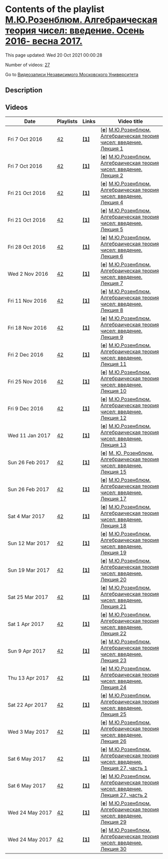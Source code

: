 # Contents of the playlist [М.Ю.Розенблюм. Алгебраическая теория чисел: введение. Осень 2016- весна 2017.](https://www.youtube.com/playlist?list=PLp9ABVh6_x4FSfYK3h1Spa4lu3B3X6SQi)

This page updated: Wed 20 Oct 2021 00:00:28

Number of videos: [27](#videos)

Go to [Видеозаписи Независимого Московского Университета](../README.md)

## Description



## Videos

|Date|Playlists|Links|Video title|
|---|---|---|---|
| Fri&nbsp;7&nbsp;Oct&nbsp;2016 | [42](../playlists/42 "М.Ю.Розенблюм. Алгебраическая теория чисел: введение. Осень 2016- весна 2017.") | [**[1]**](http://ium.mccme.ru/f16/f16-rozenblum-ant1f16.pdf) | [[**e**](https://studio.youtube.com/video/8ZU_eHU20AY/edit "Edit")] [М.Ю.Розенблюм. Алгебраическая теория чисел: введение. Лекция 1](https://www.youtube.com/watch?v=8ZU_eHU20AY&list=PLp9ABVh6_x4FSfYK3h1Spa4lu3B3X6SQi "Спецкурс НМУ.&#013;19 сентября 2016 г. 17:30, НМУ 303 (Москва, Большой Власьевский пер., 11)&#013;http://ium.mccme.ru/f16/f16-rozenblum-ant1f16.pdf") |
| Fri&nbsp;7&nbsp;Oct&nbsp;2016 | [42](../playlists/42 "М.Ю.Розенблюм. Алгебраическая теория чисел: введение. Осень 2016- весна 2017.") | [**[1]**](http://ium.mccme.ru/f16/f16-rozenblum-ant1f16.pdf) | [[**e**](https://studio.youtube.com/video/_bcpC3lLwRY/edit "Edit")] [М.Ю.Розенблюм. Алгебраическая теория чисел: введение. Лекция 2](https://www.youtube.com/watch?v=_bcpC3lLwRY&list=PLp9ABVh6_x4FSfYK3h1Spa4lu3B3X6SQi "Спецкурс НМУ.&#013;26 сентября 2016 г. 17:30, НМУ 303 (Москва, Большой Власьевский пер., 11)&#013;http://ium.mccme.ru/f16/f16-rozenblum-ant1f16.pdf") |
| Fri&nbsp;21&nbsp;Oct&nbsp;2016 | [42](../playlists/42 "М.Ю.Розенблюм. Алгебраическая теория чисел: введение. Осень 2016- весна 2017.") | [**[1]**](http://ium.mccme.ru/f16/f16-rozenblum-ant1f16.pdf) | [[**e**](https://studio.youtube.com/video/_fNVMXwRm4A/edit "Edit")] [М.Ю.Розенблюм. Алгебраическая теория чисел: введение. Лекция 4](https://www.youtube.com/watch?v=_fNVMXwRm4A&list=PLp9ABVh6_x4FSfYK3h1Spa4lu3B3X6SQi "Спецкурс НМУ.&#013;10 октября 2016 г. 17:30, НМУ 303 (Москва, Большой Власьевский пер., 11)&#013;http://ium.mccme.ru/f16/f16-rozenblum-ant1f16.pdf") |
| Fri&nbsp;21&nbsp;Oct&nbsp;2016 | [42](../playlists/42 "М.Ю.Розенблюм. Алгебраическая теория чисел: введение. Осень 2016- весна 2017.") | [**[1]**](http://ium.mccme.ru/f16/f16-rozenblum-ant1f16.pdf) | [[**e**](https://studio.youtube.com/video/iR8nY69_T1c/edit "Edit")] [М.Ю.Розенблюм. Алгебраическая теория чисел: введение. Лекция 5](https://www.youtube.com/watch?v=iR8nY69_T1c&list=PLp9ABVh6_x4FSfYK3h1Spa4lu3B3X6SQi "Спецкурс НМУ.&#013;17 октября 2016 г. 17:30, НМУ 303 (Москва, Большой Власьевский пер., 11)&#013;http://ium.mccme.ru/f16/f16-rozenblum-ant1f16.pdf") |
| Fri&nbsp;28&nbsp;Oct&nbsp;2016 | [42](../playlists/42 "М.Ю.Розенблюм. Алгебраическая теория чисел: введение. Осень 2016- весна 2017.") | [**[1]**](http://ium.mccme.ru/f16/f16-rozenblum-ant1f16.pdf) | [[**e**](https://studio.youtube.com/video/NDVD9lxQFDw/edit "Edit")] [М.Ю.Розенблюм. Алгебраическая теория чисел: введение. Лекция 6](https://www.youtube.com/watch?v=NDVD9lxQFDw&list=PLp9ABVh6_x4FSfYK3h1Spa4lu3B3X6SQi "Спецкурс НМУ.&#013;24 октября 2016 г. 17:30, НМУ 303 (Москва, Большой Власьевский пер., 11)&#013;http://ium.mccme.ru/f16/f16-rozenblum-ant1f16.pdf") |
| Wed&nbsp;2&nbsp;Nov&nbsp;2016 | [42](../playlists/42 "М.Ю.Розенблюм. Алгебраическая теория чисел: введение. Осень 2016- весна 2017.") | [**[1]**](http://ium.mccme.ru/f16/f16-rozenblum-ant1f16.pdf) | [[**e**](https://studio.youtube.com/video/e68k9R2QEcY/edit "Edit")] [М.Ю.Розенблюм. Алгебраическая теория чисел: введение. Лекция 7](https://www.youtube.com/watch?v=e68k9R2QEcY&list=PLp9ABVh6_x4FSfYK3h1Spa4lu3B3X6SQi "Спецкурс НМУ.&#013;31 октября 2016 г. 17:30, НМУ 303 (Москва, Большой Власьевский пер., 11)&#013;http://ium.mccme.ru/f16/f16-rozenblum-ant1f16.pdf") |
| Fri&nbsp;11&nbsp;Nov&nbsp;2016 | [42](../playlists/42 "М.Ю.Розенблюм. Алгебраическая теория чисел: введение. Осень 2016- весна 2017.") | [**[1]**](http://ium.mccme.ru/f16/f16-rozenblum-ant1f16.pdf) | [[**e**](https://studio.youtube.com/video/3ng5t_QDnVo/edit "Edit")] [М.Ю.Розенблюм. Алгебраическая теория чисел: введение. Лекция 8](https://www.youtube.com/watch?v=3ng5t_QDnVo&list=PLp9ABVh6_x4FSfYK3h1Spa4lu3B3X6SQi "Спецкурс НМУ.&#013;7 ноября 2016 г. 17:30, НМУ 303 (Москва, Большой Власьевский пер., 11)&#013;http://ium.mccme.ru/f16/f16-rozenblum-ant1f16.pdf") |
| Fri&nbsp;18&nbsp;Nov&nbsp;2016 | [42](../playlists/42 "М.Ю.Розенблюм. Алгебраическая теория чисел: введение. Осень 2016- весна 2017.") | [**[1]**](http://ium.mccme.ru/f16/f16-rozenblum-ant1f16.pdf) | [[**e**](https://studio.youtube.com/video/JDGV7e8wzlw/edit "Edit")] [М.Ю.Розенблюм. Алгебраическая теория чисел: введение. Лекция 9](https://www.youtube.com/watch?v=JDGV7e8wzlw&list=PLp9ABVh6_x4FSfYK3h1Spa4lu3B3X6SQi "Спецкурс НМУ.&#013;14 ноября 2016 г. 17:30, НМУ 303 (Москва, Большой Власьевский пер., 11)&#013;http://ium.mccme.ru/f16/f16-rozenblum-ant1f16.pdf") |
| Fri&nbsp;2&nbsp;Dec&nbsp;2016 | [42](../playlists/42 "М.Ю.Розенблюм. Алгебраическая теория чисел: введение. Осень 2016- весна 2017.") | [**[1]**](http://ium.mccme.ru/f16/f16-rozenblum-ant1f16.pdf) | [[**e**](https://studio.youtube.com/video/s3vW2xUqUHk/edit "Edit")] [М.Ю.Розенблюм. Алгебраическая теория чисел: введение. Лекция 11](https://www.youtube.com/watch?v=s3vW2xUqUHk&list=PLp9ABVh6_x4FSfYK3h1Spa4lu3B3X6SQi "Спецкурс НМУ.&#013;28 ноября 2016 г. 17:30, НМУ 303 (Москва, Большой Власьевский пер., 11)&#013;http://ium.mccme.ru/f16/f16-rozenblum-ant1f16.pdf") |
| Fri&nbsp;25&nbsp;Nov&nbsp;2016 | [42](../playlists/42 "М.Ю.Розенблюм. Алгебраическая теория чисел: введение. Осень 2016- весна 2017.") | [**[1]**](http://ium.mccme.ru/f16/f16-rozenblum-ant1f16.pdf) | [[**e**](https://studio.youtube.com/video/T_gQKxYjHoI/edit "Edit")] [М.Ю.Розенблюм. Алгебраическая теория чисел: введение. Лекция 10](https://www.youtube.com/watch?v=T_gQKxYjHoI&list=PLp9ABVh6_x4FSfYK3h1Spa4lu3B3X6SQi "Спецкурс НМУ.&#013;21 ноября 2016 г. 17:30, НМУ 303 (Москва, Большой Власьевский пер., 11)&#013;http://ium.mccme.ru/f16/f16-rozenblum-ant1f16.pdf") |
| Fri&nbsp;9&nbsp;Dec&nbsp;2016 | [42](../playlists/42 "М.Ю.Розенблюм. Алгебраическая теория чисел: введение. Осень 2016- весна 2017.") | [**[1]**](http://ium.mccme.ru/f16/f16-rozenblum-ant1f16.pdf) | [[**e**](https://studio.youtube.com/video/d27_ipsQS4Y/edit "Edit")] [М.Ю.Розенблюм. Алгебраическая теория чисел: введение. Лекция 12](https://www.youtube.com/watch?v=d27_ipsQS4Y&list=PLp9ABVh6_x4FSfYK3h1Spa4lu3B3X6SQi "Спецкурс НМУ.&#013;5 декабря 2016 г. 17:30, НМУ 303 (Москва, Большой Власьевский пер., 11)&#013;http://ium.mccme.ru/f16/f16-rozenblum-ant1f16.pdf") |
| Wed&nbsp;11&nbsp;Jan&nbsp;2017 | [42](../playlists/42 "М.Ю.Розенблюм. Алгебраическая теория чисел: введение. Осень 2016- весна 2017.") | [**[1]**](http://ium.mccme.ru/f16/f16-rozenblum-ant1f16.pdf) | [[**e**](https://studio.youtube.com/video/F_aZ1EMTWwU/edit "Edit")] [М.Ю.Розенблюм. Алгебраическая теория чисел: введение. Лекция 13](https://www.youtube.com/watch?v=F_aZ1EMTWwU&list=PLp9ABVh6_x4FSfYK3h1Spa4lu3B3X6SQi "Спецкурс НМУ.&#013;12 декабря 2016 г. 17:30, НМУ 303 (Москва, Большой Власьевский пер., 11)&#013;http://ium.mccme.ru/f16/f16-rozenblum-ant1f16.pdf") |
| Sun&nbsp;26&nbsp;Feb&nbsp;2017 | [42](../playlists/42 "М.Ю.Розенблюм. Алгебраическая теория чисел: введение. Осень 2016- весна 2017.") | [**[1]**](http://ium.mccme.ru/s17/s17-Rosenblum-ants17.pdf) | [[**e**](https://studio.youtube.com/video/snC3THsT7js/edit "Edit")] [М. Ю. Розенблюм. Алгебраическая теория чисел: введение. Лекция 15](https://www.youtube.com/watch?v=snC3THsT7js&list=PLp9ABVh6_x4FSfYK3h1Spa4lu3B3X6SQi "Спецкурс НМУ.&#013;6 февраля 2017 г. 17:30, НМУ 303 (Москва, Большой Власьевский пер., 11)&#013;http://ium.mccme.ru/s17/s17-Rosenblum-ants17.pdf") |
| Sun&nbsp;26&nbsp;Feb&nbsp;2017 | [42](../playlists/42 "М.Ю.Розенблюм. Алгебраическая теория чисел: введение. Осень 2016- весна 2017.") | [**[1]**](http://ium.mccme.ru/s17/s17-Rosenblum-ants17.pdf) | [[**e**](https://studio.youtube.com/video/xO7VaPdiIyM/edit "Edit")] [М.Ю.Розенблюм. Алгебраическая теория чисел: введение. Лекция 17](https://www.youtube.com/watch?v=xO7VaPdiIyM&list=PLp9ABVh6_x4FSfYK3h1Spa4lu3B3X6SQi "Спецкурс НМУ.&#013;20 февраля 2017 г. 17:30, НМУ 303 (Москва, Большой Власьевский пер., 11)&#013;http://ium.mccme.ru/s17/s17-Rosenblum-ants17.pdf") |
| Sat&nbsp;4&nbsp;Mar&nbsp;2017 | [42](../playlists/42 "М.Ю.Розенблюм. Алгебраическая теория чисел: введение. Осень 2016- весна 2017.") | [**[1]**](http://ium.mccme.ru/s17/s17-Rosenblum-ants17.pdf) | [[**e**](https://studio.youtube.com/video/MkX4IkvZntE/edit "Edit")] [М.Ю.Розенблюм. Алгебраическая теория чисел: введение. Лекция 18](https://www.youtube.com/watch?v=MkX4IkvZntE&list=PLp9ABVh6_x4FSfYK3h1Spa4lu3B3X6SQi "Спецкурс НМУ.&#013;27 февраля 2017 г. 17:30, НМУ 303 (Москва, Большой Власьевский пер., 11)&#013;http://ium.mccme.ru/s17/s17-Rosenblum-ants17.pdf") |
| Sun&nbsp;12&nbsp;Mar&nbsp;2017 | [42](../playlists/42 "М.Ю.Розенблюм. Алгебраическая теория чисел: введение. Осень 2016- весна 2017.") | [**[1]**](http://ium.mccme.ru/s17/s17-Rosenblum-ants17.pdf) | [[**e**](https://studio.youtube.com/video/zFFgyluMqeE/edit "Edit")] [М.Ю.Розенблюм. Алгебраическая теория чисел: введение. Лекция 19](https://www.youtube.com/watch?v=zFFgyluMqeE&list=PLp9ABVh6_x4FSfYK3h1Spa4lu3B3X6SQi "Спецкурс НМУ.&#013;6 марта 2017 г. 17:30, НМУ 303 (Москва, Большой Власьевский пер., 11)&#013;http://ium.mccme.ru/s17/s17-Rosenblum-ants17.pdf") |
| Sun&nbsp;19&nbsp;Mar&nbsp;2017 | [42](../playlists/42 "М.Ю.Розенблюм. Алгебраическая теория чисел: введение. Осень 2016- весна 2017.") | [**[1]**](http://ium.mccme.ru/s17/s17-Rosenblum-ants17.pdf) | [[**e**](https://studio.youtube.com/video/DzK4Qa2-T7A/edit "Edit")] [М.Ю.Розенблюм. Алгебраическая теория чисел: введение. Лекция 20](https://www.youtube.com/watch?v=DzK4Qa2-T7A&list=PLp9ABVh6_x4FSfYK3h1Spa4lu3B3X6SQi "Спецкурс НМУ.&#013;13 марта 2017 г. 17:30, НМУ 303 (Москва, Большой Власьевский пер., 11)&#013;http://ium.mccme.ru/s17/s17-Rosenblum-ants17.pdf") |
| Sat&nbsp;25&nbsp;Mar&nbsp;2017 | [42](../playlists/42 "М.Ю.Розенблюм. Алгебраическая теория чисел: введение. Осень 2016- весна 2017.") | [**[1]**](http://ium.mccme.ru/s17/s17-Rosenblum-ants17.pdf) | [[**e**](https://studio.youtube.com/video/_JsI9HVVZf0/edit "Edit")] [М.Ю.Розенблюм. Алгебраическая теория чисел: введение. Лекция 21](https://www.youtube.com/watch?v=_JsI9HVVZf0&list=PLp9ABVh6_x4FSfYK3h1Spa4lu3B3X6SQi "Спецкурс НМУ.&#013;20 марта 2017 г. 17:30, НМУ 303 (Москва, Большой Власьевский пер., 11)&#013;http://ium.mccme.ru/s17/s17-Rosenblum-ants17.pdf") |
| Sat&nbsp;1&nbsp;Apr&nbsp;2017 | [42](../playlists/42 "М.Ю.Розенблюм. Алгебраическая теория чисел: введение. Осень 2016- весна 2017.") | [**[1]**](http://ium.mccme.ru/s17/s17-Rosenblum-ants17.pdf) | [[**e**](https://studio.youtube.com/video/PkfIn5DFP_s/edit "Edit")] [М.Ю.Розенблюм. Алгебраическая теория чисел: введение. Лекция 22](https://www.youtube.com/watch?v=PkfIn5DFP_s&list=PLp9ABVh6_x4FSfYK3h1Spa4lu3B3X6SQi "Спецкурс НМУ.&#013;27 марта 2017 г. 17:30, НМУ 303 (Москва, Большой Власьевский пер., 11)&#013;http://ium.mccme.ru/s17/s17-Rosenblum-ants17.pdf") |
| Sun&nbsp;9&nbsp;Apr&nbsp;2017 | [42](../playlists/42 "М.Ю.Розенблюм. Алгебраическая теория чисел: введение. Осень 2016- весна 2017.") | [**[1]**](http://ium.mccme.ru/s17/s17-Rosenblum-ants17.pdf) | [[**e**](https://studio.youtube.com/video/qMWZuAA-_vU/edit "Edit")] [М.Ю.Розенблюм. Алгебраическая теория чисел: введение. Лекция 23](https://www.youtube.com/watch?v=qMWZuAA-_vU&list=PLp9ABVh6_x4FSfYK3h1Spa4lu3B3X6SQi "Спецкурс НМУ.&#013;3 апреля 2017 г. 17:30, НМУ 303 (Москва, Большой Власьевский пер., 11)&#013;http://ium.mccme.ru/s17/s17-Rosenblum-ants17.pdf") |
| Thu&nbsp;13&nbsp;Apr&nbsp;2017 | [42](../playlists/42 "М.Ю.Розенблюм. Алгебраическая теория чисел: введение. Осень 2016- весна 2017.") | [**[1]**](http://ium.mccme.ru/s17/s17-Rosenblum-ants17.pdf) | [[**e**](https://studio.youtube.com/video/c3nzE4wObP8/edit "Edit")] [М.Ю.Розенблюм. Алгебраическая теория чисел: введение. Лекция 24](https://www.youtube.com/watch?v=c3nzE4wObP8&list=PLp9ABVh6_x4FSfYK3h1Spa4lu3B3X6SQi "Спецкурс НМУ.&#013;10 апреля 2017 г. 17:30, НМУ 303 (Москва, Большой Власьевский пер., 11)&#013;http://ium.mccme.ru/s17/s17-Rosenblum-ants17.pdf") |
| Sat&nbsp;22&nbsp;Apr&nbsp;2017 | [42](../playlists/42 "М.Ю.Розенблюм. Алгебраическая теория чисел: введение. Осень 2016- весна 2017.") | [**[1]**](http://ium.mccme.ru/s17/s17-Rosenblum-ants17.pdf) | [[**e**](https://studio.youtube.com/video/fBBh6BhKpOM/edit "Edit")] [М.Ю.Розенблюм. Алгебраическая теория чисел: введение. Лекция 25](https://www.youtube.com/watch?v=fBBh6BhKpOM&list=PLp9ABVh6_x4FSfYK3h1Spa4lu3B3X6SQi "Спецкурс НМУ.&#013;17 апреля 2017 г. 17:30, НМУ 303 (Москва, Большой Власьевский пер., 11)&#013;http://ium.mccme.ru/s17/s17-Rosenblum-ants17.pdf") |
| Wed&nbsp;3&nbsp;May&nbsp;2017 | [42](../playlists/42 "М.Ю.Розенблюм. Алгебраическая теория чисел: введение. Осень 2016- весна 2017.") | [**[1]**](http://ium.mccme.ru/s17/s17-Rosenblum-ants17.pdf) | [[**e**](https://studio.youtube.com/video/VOsefEiuSUo/edit "Edit")] [М.Ю.Розенблюм. Алгебраическая теория чисел: введение. Лекция 26](https://www.youtube.com/watch?v=VOsefEiuSUo&list=PLp9ABVh6_x4FSfYK3h1Spa4lu3B3X6SQi "Спецкурс НМУ.&#013;24 апреля 2017 г. 17:30, НМУ 303 (Москва, Большой Власьевский пер., 11)&#013;http://ium.mccme.ru/s17/s17-Rosenblum-ants17.pdf") |
| Sat&nbsp;6&nbsp;May&nbsp;2017 | [42](../playlists/42 "М.Ю.Розенблюм. Алгебраическая теория чисел: введение. Осень 2016- весна 2017.") | [**[1]**](http://ium.mccme.ru/s17/s17-Rosenblum-ants17.pdf) | [[**e**](https://studio.youtube.com/video/yH25Hen8B2I/edit "Edit")] [М.Ю.Розенблюм. Алгебраическая теория чисел: введение. Лекция 27, часть 1](https://www.youtube.com/watch?v=yH25Hen8B2I&list=PLp9ABVh6_x4FSfYK3h1Spa4lu3B3X6SQi "Спецкурс НМУ.&#013;1 мая 2017 г. 17:30, НМУ 303 (Москва, Большой Власьевский пер., 11)&#013;http://ium.mccme.ru/s17/s17-Rosenblum-ants17.pdf") |
| Sat&nbsp;6&nbsp;May&nbsp;2017 | [42](../playlists/42 "М.Ю.Розенблюм. Алгебраическая теория чисел: введение. Осень 2016- весна 2017.") | [**[1]**](http://ium.mccme.ru/s17/s17-Rosenblum-ants17.pdf) | [[**e**](https://studio.youtube.com/video/miHHKJEA5rc/edit "Edit")] [М.Ю.Розенблюм. Алгебраическая теория чисел: введение. Лекция 27, часть 2](https://www.youtube.com/watch?v=miHHKJEA5rc&list=PLp9ABVh6_x4FSfYK3h1Spa4lu3B3X6SQi "Спецкурс НМУ.&#013;1 мая 2017 г. 17:30, НМУ 303 (Москва, Большой Власьевский пер., 11)&#013;http://ium.mccme.ru/s17/s17-Rosenblum-ants17.pdf") |
| Wed&nbsp;24&nbsp;May&nbsp;2017 | [42](../playlists/42 "М.Ю.Розенблюм. Алгебраическая теория чисел: введение. Осень 2016- весна 2017.") | [**[1]**](http://ium.mccme.ru/s17/s17-Rosenblum-ants17.pdf) | [[**e**](https://studio.youtube.com/video/q9JP30d72eo/edit "Edit")] [М.Ю.Розенблюм. Алгебраическая теория чисел: введение. Лекция 29](https://www.youtube.com/watch?v=q9JP30d72eo&list=PLp9ABVh6_x4FSfYK3h1Spa4lu3B3X6SQi "Спецкурс НМУ.&#013;15 мая 2017 г. 17:30, НМУ 303 (Москва, Большой Власьевский пер., 11)&#013;http://ium.mccme.ru/s17/s17-Rosenblum-ants17.pdf") |
| Wed&nbsp;24&nbsp;May&nbsp;2017 | [42](../playlists/42 "М.Ю.Розенблюм. Алгебраическая теория чисел: введение. Осень 2016- весна 2017.") | [**[1]**](http://ium.mccme.ru/s17/s17-Rosenblum-ants17.pdf) | [[**e**](https://studio.youtube.com/video/0eypiL4lygM/edit "Edit")] [М.Ю.Розенблюм. Алгебраическая теория чисел: введение. Лекция 30](https://www.youtube.com/watch?v=0eypiL4lygM&list=PLp9ABVh6_x4FSfYK3h1Spa4lu3B3X6SQi "Спецкурс НМУ.&#013;22 мая 2017 г. 17:30, НМУ 303 (Москва, Большой Власьевский пер., 11)&#013;http://ium.mccme.ru/s17/s17-Rosenblum-ants17.pdf") |
